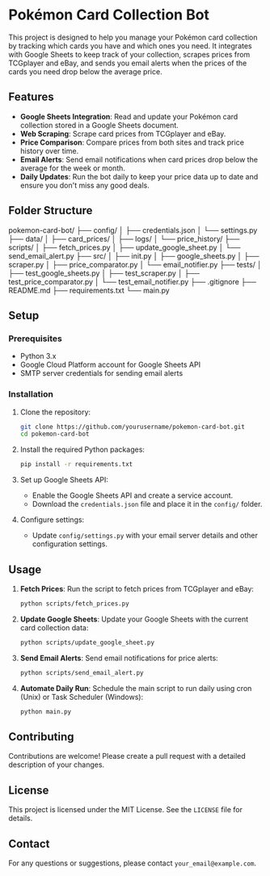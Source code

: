 # Pokémon Card Collection Bot

This project is designed to help you manage your Pokémon card collection by tracking which cards you have and which ones you need. It integrates with Google Sheets to keep track of your collection, scrapes prices from TCGplayer and eBay, and sends you email alerts when the prices of the cards you need drop below the average price.

## Features

- **Google Sheets Integration**: Read and update your Pokémon card collection stored in a Google Sheets document.
- **Web Scraping**: Scrape card prices from TCGplayer and eBay.
- **Price Comparison**: Compare prices from both sites and track price history over time.
- **Email Alerts**: Send email notifications when card prices drop below the average for the week or month.
- **Daily Updates**: Run the bot daily to keep your price data up to date and ensure you don't miss any good deals.

## Folder Structure

pokemon-card-bot/
├── config/
│ ├── credentials.json
│ └── settings.py
├── data/
│ ├── card_prices/
│ ├── logs/
│ └── price_history/
├── scripts/
│ ├── fetch_prices.py
│ ├── update_google_sheet.py
│ └── send_email_alert.py
├── src/
│ ├── init.py
│ ├── google_sheets.py
│ ├── scraper.py
│ ├── price_comparator.py
│ └── email_notifier.py
├── tests/
│ ├── test_google_sheets.py
│ ├── test_scraper.py
│ ├── test_price_comparator.py
│ └── test_email_notifier.py
├── .gitignore
├── README.md
├── requirements.txt
└── main.py



## Setup

### Prerequisites

- Python 3.x
- Google Cloud Platform account for Google Sheets API
- SMTP server credentials for sending email alerts

### Installation

1. Clone the repository:
    ```sh
    git clone https://github.com/yourusername/pokemon-card-bot.git
    cd pokemon-card-bot
    ```

2. Install the required Python packages:
    ```sh
    pip install -r requirements.txt
    ```

3. Set up Google Sheets API:
    - Enable the Google Sheets API and create a service account.
    - Download the `credentials.json` file and place it in the `config/` folder.

4. Configure settings:
    - Update `config/settings.py` with your email server details and other configuration settings.

## Usage

1. **Fetch Prices**:
    Run the script to fetch prices from TCGplayer and eBay:
    ```sh
    python scripts/fetch_prices.py
    ```

2. **Update Google Sheets**:
    Update your Google Sheets with the current card collection data:
    ```sh
    python scripts/update_google_sheet.py
    ```

3. **Send Email Alerts**:
    Send email notifications for price alerts:
    ```sh
    python scripts/send_email_alert.py
    ```

4. **Automate Daily Run**:
    Schedule the main script to run daily using cron (Unix) or Task Scheduler (Windows):
    ```sh
    python main.py
    ```

## Contributing

Contributions are welcome! Please create a pull request with a detailed description of your changes.

## License

This project is licensed under the MIT License. See the `LICENSE` file for details.

## Contact

For any questions or suggestions, please contact `your_email@example.com`.
